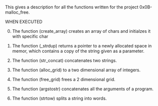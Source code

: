 This gives a description for all the functions written for the project 0x0B-malloc_free.

WHEN EXECUTED 

0. The function (create_array) creates an array of chars and initialzes it with specific char

1. The function (\_strdup) returns a pointer to a newly allocated space in memor, which contains a copy of the string given as a parameter.

2. The function (str_concat) concatenates two strings.

3. The function (alloc_grid) to a two dimensional array of integers.

4. The function (free_grid) frees a 2 dimensional grid.

5. The function (argstostr) concatenates all the arguments of a program.

6. The function (strtow) splits a string into words.
